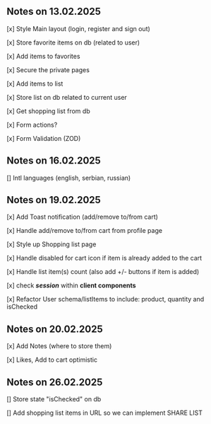## Notes on 13.02.2025

[x] Style Main layout (login, register and sign out)

[x] Store favorite items on db (related to user)

[x] Add items to favorites

[x] Secure the private pages

[x] Add items to list

[x] Store list on db related to current user

[x] Get shopping list from db

[x] Form actions?

[x] Form Validation (ZOD)

## Notes on 16.02.2025

[] Intl languages (english, serbian, russian)

## Notes on 19.02.2025

[x] Add Toast notification (add/remove to/from cart)

[x] Handle add/remove to/from cart from profile page

[x] Style up Shopping list page

[x] Handle disabled for cart icon if item is already added to the cart

[x] Handle list item(s) count (also add +/- buttons if item is added)

[x] check _**session**_ within **client components**

[x] Refactor User schema/listItems to include: product, quantity and isChecked


## Notes on 20.02.2025

[x] Add Notes (where to store them)

[x] Likes, Add to cart optimistic

## Notes on 26.02.2025

[] Store state "isChecked" on db

[] Add shopping list items in URL so we can implement SHARE LIST


